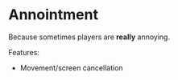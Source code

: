 # Annointment

Because sometimes players are **really** annoying.

Features:
 - Movement/screen cancellation
